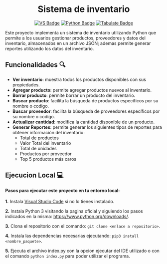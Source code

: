 <h1  align="center"> Sistema de inventario </h1>

<p align="center">
  <a href="https://code.visualstudio.com/">
    <img src="https://badgen.net/badge/ide/VisualStudioCode/blue" alt="VS Badge"/></a>
  <a href="https://www.python.org/">
    <img src="https://badgen.net/badge/language/python/yellow" alt="Python Badge"/></a>
  <a href="https://pypi.org/project/tabulate/">
    <img src="https://badgen.net/badge/library/tabulate/cyan" alt="Tabulate Badge"/></a>
</p>

<p> Este proyecto implementa un sistema de inventario utilizando Python que permite a los usuarios gestionar productos, proveedores y datos del inventario, almacenados en un archivo JSON; ademas permite generar reportes utilizando los datos del inventario. </p>

## Funcionalidades 🔍
<ul>
  <li><strong>Ver inventario</strong>: muestra todos los productos disponibles con sus propiedades.</li>
  <li><strong>Agregar producto</strong>: permite agregar productos nuevos al inventario.</li>
  <li><strong>Borrar producto</strong>: permite borrar un producto del inventario.</li>
  <li><strong>Buscar producto</strong>: facilita la búsqueda de productos específicos por su nombre o codigo.</li>
  <li><strong>Buscar proveedor</strong>: facilita la búsqueda de proveedores específicos por su nombre o codigo.</li>
  <li><strong>Actualizar cantidad</strong>: modifica la cantidad disponible de un producto.</li>
  <li><strong>Generar Reportes</strong>: permite generar los siguientes tipos de reportes para obtener información del inventario: 
  <ul>
    <li>Total de productos</li>
    <li>Valor Total del inventario</li>
    <li>Total de unidades</li>
    <li>Productos por proveedor</li>
    <li>Top 5 productos más caros</li>
  </ul> </li>
</ul>

## Ejecucion Local 💻

#### Pasos para ejecutar este proyecto en tu entorno local:

 **1.** Instala [Visual Studio Code](https://code.visualstudio.com/Download) si no lo tienes instalado.

 **2.** Instala Python 3 visitando la pagina oficial y siguiendo los pasos indicados en la misma: https://www.python.org/downloads/.

 **3.** Clona el repositorio con el comando: `git clone <enlace a repositorio>`.

 **4.** Instala las dependencias necesarias ejecutando: `pip3 install <nombre_paquete>`.

 **5.** Ejecuta el archivo index.py con la opcion ejecutar del IDE utilizado o con el comando `python index.py` para poder utilizar el programa.
